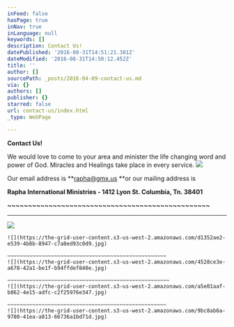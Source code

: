```yaml
---
inFeed: false
hasPage: true
inNav: true
inLanguage: null
keywords: []
description: Contact Us!
datePublished: '2016-08-31T14:51:21.381Z'
dateModified: '2016-08-31T14:50:12.452Z'
title: ''
author: []
sourcePath: _posts/2016-04-09-contact-us.md
via: {}
authors: []
publisher: {}
starred: false
url: contact-us/index.html
_type: WebPage

---
```

**Contact Us!**

We would love to come to your area and minister the life changing word and power of God. Miracles and Healings take place in every service. ![](https://s3-us-west-2.amazonaws.com/the-grid-img/p/844c1f407d3c4249471a7586f36beb655b625bf4.jpg)

Our email address is **rapha@gmx.us **or our mailing address is 

**Rapha International Ministries - 1412 Lyon St. Columbia, Tn. 38401**

**~~~~~~~~~~~~~~~~~~~~~~~~~~~~~~~~~~~~~~~~~~~~~~~~~**

****
![](https://the-grid-user-content.s3-us-west-2.amazonaws.com/6870170b-3587-4bb9-8bd0-6ad97624667e.jpg)

~~~~~~~~~~~~~~~~~~~~~~~~~~~~~~~~~~~~~~~~~~~~~~~~~~~~~~~~~~~
![](https://the-grid-user-content.s3-us-west-2.amazonaws.com/d1352ae2-e539-4b8b-8947-c7a8ed93c0d9.jpg)

~~~~~~~~~~~~~~~~~~~~~~~~~~~~~~~~~~~~~~~~~~~~~~~~~~~
![](https://the-grid-user-content.s3-us-west-2.amazonaws.com/4528ce3e-a678-42a1-be1f-b94ffdef840e.jpg)

~~~~~~~~~~~~~~~~~~~~~~~~~~~~~~~~~~~~~~~~~~~~~~~~~~~~
![](https://the-grid-user-content.s3-us-west-2.amazonaws.com/a5e01aaf-b862-4e15-adfc-c2f25976e347.jpg)

~~~~~~~~~~~~~~~~~~~~~~~~~~~~~~~~~~~~~~~~~~~~~~~~~~~
![](https://the-grid-user-content.s3-us-west-2.amazonaws.com/9bc8ab6a-9780-41ea-a813-66736a1bd71d.jpg)